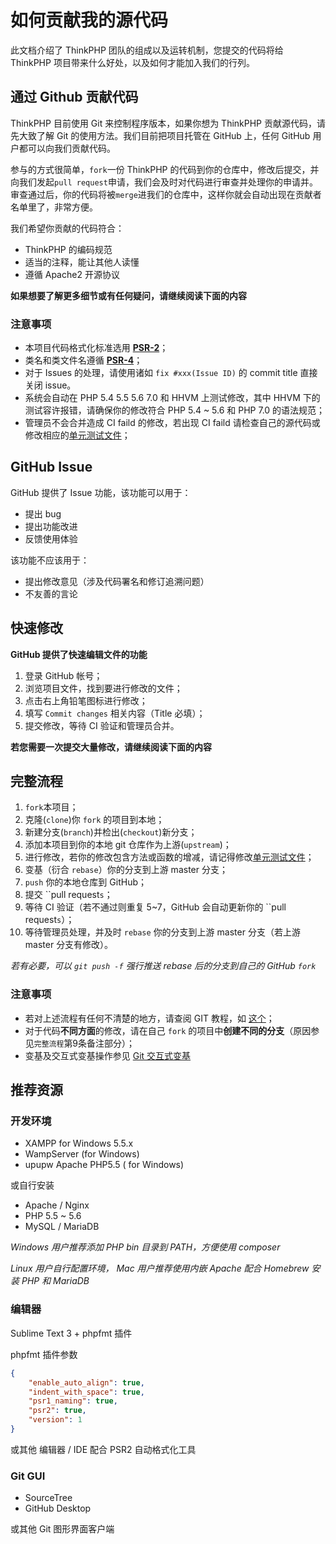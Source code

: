如何贡献我的源代码
===

此文档介绍了 ThinkPHP 团队的组成以及运转机制，您提交的代码将给 ThinkPHP 项目带来什么好处，以及如何才能加入我们的行列。

## 通过 Github 贡献代码

ThinkPHP 目前使用 Git 来控制程序版本，如果你想为 ThinkPHP 贡献源代码，请先大致了解 Git 的使用方法。我们目前把项目托管在 GitHub 上，任何 GitHub 用户都可以向我们贡献代码。

参与的方式很简单，`fork`一份 ThinkPHP 的代码到你的仓库中，修改后提交，并向我们发起`pull request`申请，我们会及时对代码进行审查并处理你的申请并。审查通过后，你的代码将被`merge`进我们的仓库中，这样你就会自动出现在贡献者名单里了，非常方便。

我们希望你贡献的代码符合：

* ThinkPHP 的编码规范
* 适当的注释，能让其他人读懂
* 遵循 Apache2 开源协议

**如果想要了解更多细节或有任何疑问，请继续阅读下面的内容**

### 注意事项

* 本项目代码格式化标准选用 [**PSR-2**](http://www.kancloud.cn/thinkphp/php-fig-psr/3141)；
* 类名和类文件名遵循 [**PSR-4**](http://www.kancloud.cn/thinkphp/php-fig-psr/3144)；
* 对于 Issues 的处理，请使用诸如 `fix #xxx(Issue ID)` 的 commit title 直接关闭 issue。
* 系统会自动在 PHP 5.4 5.5 5.6 7.0 和 HHVM 上测试修改，其中 HHVM 下的测试容许报错，请确保你的修改符合 PHP 5.4 ~ 5.6 和 PHP 7.0 的语法规范；
* 管理员不会合并造成 CI faild 的修改，若出现 CI faild 请检查自己的源代码或修改相应的[单元测试文件](thinkphp/tests)；

## GitHub Issue

GitHub 提供了 Issue 功能，该功能可以用于：

* 提出 bug
* 提出功能改进
* 反馈使用体验

该功能不应该用于：

 * 提出修改意见（涉及代码署名和修订追溯问题）
 * 不友善的言论

## 快速修改

**GitHub 提供了快速编辑文件的功能**

1. 登录 GitHub 帐号；
2. 浏览项目文件，找到要进行修改的文件；
3. 点击右上角铅笔图标进行修改；
4. 填写 `Commit changes` 相关内容（Title 必填）；
5. 提交修改，等待 CI 验证和管理员合并。

**若您需要一次提交大量修改，请继续阅读下面的内容**

## 完整流程

1. `fork`本项目；
2. 克隆(`clone`)你 `fork` 的项目到本地；
3. 新建分支(`branch`)并检出(`checkout`)新分支；
4. 添加本项目到你的本地 git 仓库作为上游(`upstream`)；
5. 进行修改，若你的修改包含方法或函数的增减，请记得修改[单元测试文件](thinkphp/tests)；
6. 变基（衍合 `rebase`）你的分支到上游 master 分支；
7. `push` 你的本地仓库到 GitHub；
8. 提交 ``pull request`s`；
9. 等待 CI 验证（若不通过则重复 5~7，GitHub 会自动更新你的 ``pull request`s`）；
10. 等待管理员处理，并及时 `rebase` 你的分支到上游 master 分支（若上游 master 分支有修改）。

*若有必要，可以 `git push -f` 强行推送 rebase 后的分支到自己的 GitHub `fork`*

### 注意事项

* 若对上述流程有任何不清楚的地方，请查阅 GIT 教程，如 [这个](http://backlogtool.com/git-guide/cn/)；
* 对于代码**不同方面**的修改，请在自己 `fork` 的项目中**创建不同的分支**（原因参见`完整流程`第9条备注部分）；
* 变基及交互式变基操作参见 [Git 交互式变基](http://pakchoi.me/2015/03/17/git-interactive-rebase/)

## 推荐资源

### 开发环境

* XAMPP for Windows 5.5.x
* WampServer (for Windows)
* upupw Apache PHP5.5 ( for Windows)

或自行安装

- Apache / Nginx
- PHP 5.5 ~ 5.6
- MySQL / MariaDB

*Windows 用户推荐添加 PHP bin 目录到 PATH，方便使用 composer*

*Linux 用户自行配置环境， Mac 用户推荐使用内嵌 Apache 配合 Homebrew 安装 PHP 和 MariaDB*

### 编辑器

Sublime Text 3 + phpfmt 插件

phpfmt 插件参数

```json
{
    "enable_auto_align": true,
    "indent_with_space": true,
    "psr1_naming": true,
    "psr2": true,
    "version": 1
}
```

或其他 编辑器 / IDE 配合 PSR2 自动格式化工具

### Git GUI

* SourceTree
* GitHub Desktop

或其他 Git 图形界面客户端
